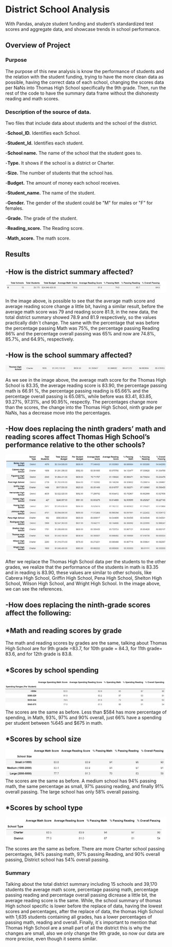 # District School Analysis
With Pandas, analyze student funding and student’s standardized test scores and aggregate data, and showcase trends in school performance.

## Overview of Project 
### Purpose 
The purpose of this new analysis is know the performance of students and the relation with the student funding, trying to have the more clean data as possible, having the correct data of each school, changing the scores data per NaNs into Thomas High School specifically the 9th grade. Then, run the rest of the code to have the summary data frame without the dishonesty reading and math scores. 

### Description of the source of data.
Two files that include data about students and the school of the district.

-**School_ID.** Identifies each School.

-**Student_Id.** Identifies each student.

-**School name.** The name of the school that the student goes to.

-**Type.** It shows if the school is a district or Charter.

-**Size.** The number of students that the school has.

-**Budget.** The amount of money each school receives.

-**Student_name.** The name of the student. 

-**Gender.** The gender of the student could be "M" for males or "F" for females.

-**Grade.** The grade of the student.

-**Reading_score.** The Reading score.

-**Math_score.** The math score.


## Results 

-How is the district summary affected?
----
![District_Summary](Resources/District_Summary.png )

In the image above, is possible to see that the average math score and average reading score change a little bit, having a similar result, before the average math score was 79 and reading score 81.9, in the new data, the total district summary showed 78.9 and 81.9 respectively, so the values practically didn´t change. The same with the percentage that was before the percentage passing Math was 75%, the percentage passing Reading 86% and the percentage overall passing was 65% and now are 74.8%, 85.7%, and 64.9%, respectively. 


-How is the school summary affected?
------
![School_Summary_THS](Resources/School_Summary_THS.png)

As we see in the image above, the average math score for the Thomas High School is 83.35, the average reading score is 83.90, the percentage passing math is 66.91 %, the percentage passing reading is 65.66% and the percentage overall passing is 65.08%, while before was 83.41, 83.85, 93.27%, 97.31%, and 90.95%, respectly. The percentages change more than the scores, the change into the Thomas High School, ninth grade per NaNs, has a decrease move into the percentages.   

-How does replacing the ninth graders’ math and reading scores affect Thomas High School’s performance relative to the other schools?
----
![Per_School_Summary.png](Resources/Per_School_Summary.png)

 After we replace the Thomas High School data per the students to the other grades, we realize that the performance of the students in math is 83.35 and in reading is 83.90, these values are similar to other schools, like Cabrera High School, Griffin High School, Pena High School, Shelton High School, Wilson High School, and Wright High School. In the image above, we can see the references. 

-How does replacing the ninth-grade scores affect the following:
---
*Math and reading scores by grade
---
The math and reading scores by grades are the same, talking about Thomas High School are for 9th grade =83.7, for 10th grade = 84.3, for 11th grade= 83.6, and for 12th grade is 83.8.

*Scores by school spending
---
![Scores_by_school_speding](Resources/Scores_by_school_speding.png)
The scores are the same as before. Less than $584 has more percentage of spending, in Math, 93%, 97% and 90% overall, just 66% have a spending per student between %645 and $675 in math.

*Scores by school size
----
![Scores_by_school_size](Resources/Scores_by_school_size.png)
The scores are the same as before. A medium school has 94% passing math, the same percentage as small, 97% passing reading, and finally 91% overall passing. The large school has only 58% overall passing.

*Scores by school type
---
![Scores_by_school_type](Resources/Scores_by_school_type.png)
The scores are the same as before. There are more Charter school passing percentages, 94% passing math, 97% passing Reading, and 90% overall passing, District school has 54% overall passing.

### Summary
 Talking about the total district summary including 15 schools and 39,170 students the average math score, percentage passing math, percentage passing reading and percentage overall passing dicrease a little bit, the average reading score is the same. While, the school summary of thomas High school specific is lower before the replace of data, having the lowest scores and percentages, after the replace of data, the thomas High School with 1,635 students containing all grades, has a lower percentages of passing math, reading and overall. Finally, it´s important to mention that Thomas High School are a small part of all the district this is why the changes are small, also we only change the 9th grade, so now our data are more precise, even though it seems similar. 
